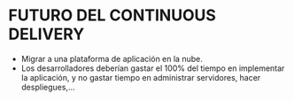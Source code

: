 FUTURO DEL CONTINUOUS DELIVERY
==============================

* Migrar a una plataforma de aplicación en la nube.
* Los desarrolladores deberían gastar el 100% del tiempo en implementar la 
aplicación, y no gastar tiempo en administrar servidores, hacer despliegues,...